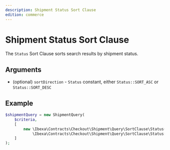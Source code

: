 ```yaml
---
description: Shipment Status Sort Clause
edition: commerce
---
```


# Shipment Status Sort Clause

The `Status` Sort Clause sorts search results by shipment status.

## Arguments

- (optional) `sortDirection` - `Status` constant, either `Status::SORT_ASC` or `Status::SORT_DESC`

## Example

``` php
$shipmentQuery = new ShipmentQuery(
    $criteria,
    [
        new \Ibexa\Contracts\Checkout\Shipment\Query\SortClause\Status(
            \Ibexa\Contracts\Checkout\Shipment\Query\SortClause\Status::SORT_ASC)
    ]
);
```
